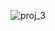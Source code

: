![proj_3](https://github.com/mozammilanwar/youtubeclone/assets/58371729/fb938af3-b606-4483-937d-1174e33055f3)

